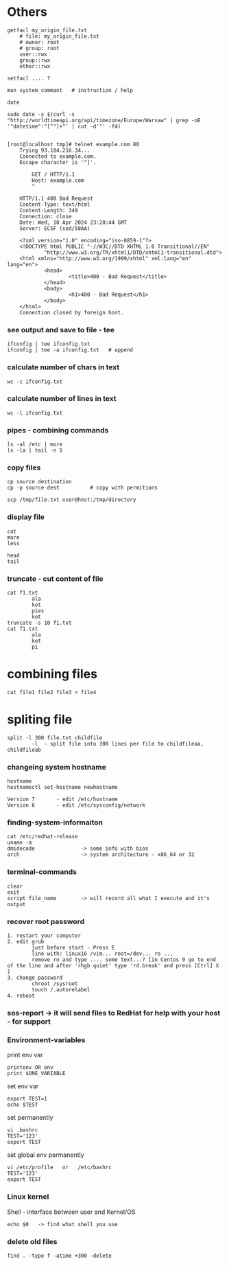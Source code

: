 # Others

```
getfacl my_origin_file.txt
    # file: my_origin_file.txt
    # owner: root
    # group: root
    user::rwx
    group::rwx
    other::rwx
```
```
setfacl .... ?
```
```
man system_commant   # instruction / help
```
```
date
```
```
sudo date -s $(curl -s "http://worldtimeapi.org/api/timezone/Europe/Warsaw" | grep -oE '"datetime":"[^"]+"' | cut -d'"' -f4)
```
```

[root@localhost tmp]# telnet example.com 80
    Trying 93.184.216.34...
    Connected to example.com.
    Escape character is '^]'.

        GET / HTTP/1.1
        Host: example.com
        ^

    HTTP/1.1 400 Bad Request
    Content-Type: text/html
    Content-Length: 349
    Connection: close
    Date: Wed, 10 Apr 2024 23:28:44 GMT
    Server: ECSF (sed/58AA)

    <?xml version="1.0" encoding="iso-8859-1"?>
    <!DOCTYPE html PUBLIC "-//W3C//DTD XHTML 1.0 Transitional//EN"
            "http://www.w3.org/TR/xhtml1/DTD/xhtml1-transitional.dtd">
    <html xmlns="http://www.w3.org/1999/xhtml" xml:lang="en" lang="en">
            <head>
                    <title>400 - Bad Request</title>
            </head>
            <body>
                    <h1>400 - Bad Request</h1>
            </body>
    </html>
    Connection closed by foreign host.

```

### see output and save to file - tee
```
ifconfig | tee ifconfig.txt
ifconfig | tee -a ifconfig.txt   # append

```

### calculate number of chars in text
```
wc -c ifconfig.txt
```
### calculate number of lines in text
```
wc -l ifconfig.txt
```
### pipes - combining commands
```
ls -al /etc | more
ls -la | tail -n 5
```
### copy files
```
cp source destination
cp -p source dest          # copy with permitions

scp /tmp/file.txt user@host:/tmp/directory
```
### display file 
```
cat
more
less

head
tail
```

### truncate - cut content of file 
```
cat f1.txt
        ala
        kot
        pies
        kot
truncate -s 10 f1.txt
cat f1.txt
        ala
        kot
        pi
```

# combining files
```
cat file1 file2 file3 > file4
```

# spliting file
```
split -l 300 file.txt childfile
        -l  - split file into 300 lines per file to childfileaa, childfileab
```
### changeing system hostname
```
hostname
hostnamectl set-hostname newhostname

Version 7       - edit /etc/hostname
Version 6       - edit /etc/sysconfig/network
```
### finding-system-informaiton
```
cat /etc/redhat-release
uname -a
dmidecode               -> some info with bios
arch                    -> system architecture - x86_64 or 32
```
### terminal-commands
```
clear
exit
script file_name        -> will record all what I execute and it's output 
```
### recover root password
```
1. restart your computer
2. edit grub
        just before start - Press E
        line with: linux16 /vim... root=/dev... ro ...
        remove ro and type .... some text...? [in Centos 9 go to end of the line and after 'rhgb quiet' type 'rd.break' and press [Ctrl] X ]
3. change password
        chroot /sysroot
        touch /.autorelabel
4. reboot
```
### sos-report   -> it will send files to RedHat for help with your host - for support
### Environment-variables
print env var
```
printenv OR env
print $ONE_VARIABLE
```
set env var
```
export TEST=1
echo $TEST
```
set permanently
```
vi .bashrc
TEST='123'
export TEST
```
set global env permanently
```
vi /etc/profile   or   /etc/bashrc
TEST='123'
export TEST
```

### Linux kernel
Shell - interface between user and Kernel/OS
```
echo $0   -> find what shell you use
```

### delete old files
```
find . -type f -atime +300 -delete
```






